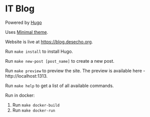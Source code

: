 # IT Blog

Powered by [Hugo](https://gohugo.io/)

Uses [Minimal theme](https://github.com/calintat/minimal).

Website is live at https://blog.desecho.org.

Run `make install` to install Hugo.

Run `make new-post [post_name]` to create a new post.

Run `make preview` to preview the site. The preview is available here - http://localhost:1313.

Run `make help` to get a list of all available commands.

Run in docker:
1. Run `make docker-build`
2. Run `make docker-run`
